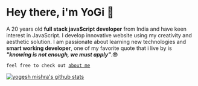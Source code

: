 # Hey there, i'm YoGi 👋
>
A 20 years old **full stack javaScript developer** from India and have keen interest in JavaScript.
I develop innovative website using my creativity and aesthetic solution. I am passionate about learning new technologies
and **smart working developer**, one of my favorite quote that i live by is  *__"knowing is not enough, we must apply"__*.😎
>
<code>feel free to check out [about me](https://linktr.ee/yogi.js)</code>
>
>
[![yogesh mishra's github stats](https://github-readme-stats.vercel.app/api?username=yogeshmishra667)](https://github.com/yogeshmishra667/github-readme-stats)

